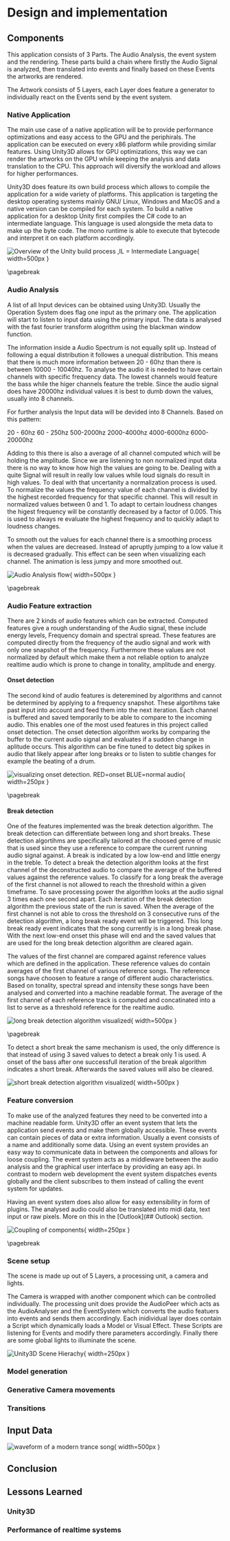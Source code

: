 # Design and implementation

## Components
This application consists of 3 Parts. The Audio Analysis, the event system and the rendering. These parts build a chain where firstly the Audio Signal is analyzed, then translated into events and finally based on these Events the artworks are rendered.

The Artwork consists of 5 Layers, each Layer does feature a generator to individually react on the Events send by the event system.

### Native Application

The main use case of a native application will be to provide performance optimizations and easy access to the GPU and the periphirals. The application can be executed on every x86 platform while providing similar features. Using Unity3D allows for GPU optimizations, this way we can render the artworks on the GPU while keeping the analysis and data translation to the CPU. This approach will diversify the workload and allows for higher performances.

Unity3D does feature its own build process which allows to compile the application for a wide variety of platforms. This application is targeting the desktop operating systems mainly GNU/ Linux, Windows and MacOS and a native version can be compiled for each system. To build a native application for a desktop Unity first compiles the C# code to an intermediate language. This language is used alongside the meta data to make up the byte code. The mono runtime is able to execute that bytecode and interpret it on each platform accordingly.

![Overview of the Unity build process ,IL = Intermediate Language](resources/unity-compile.png){ width=500px }

\pagebreak

### Audio Analysis

A list of all Input devices can be obtained using Unity3D. Usually the Operation System does flag one input as the primary one. The application will start to listen to input data using the primary input. The data is analysed with the fast fourier transform alogrithm using the blackman window function.

The information inside a Audio Spectrum is not equally split up. Instead of following a equal distribution it followes a unequal distribution. This means that there is much more information between 20 - 60hz than there is between 10000 - 10040hz. To analyse the audio it is needed to have certain channels with specific frequency data. The lowest channels would feature the bass while the higer channels feature the treble. Since the audio signal does have 20000hz individual values it is best to dumb down the values, usually into 8 channels.

For further analysis the Input data will be devided into 8 Channels. Based on this pattern:

20 - 60hz
60 - 250hz
500-2000hz
2000-4000hz
4000-6000hz
6000-20000hz

Adding to this there is also a average of all channel computed which will be holding the amplitude. Since we are listening to non normalized input data there is no way to know how high the values are going to be. Dealing with a quite Signal will result in really low values while loud signals do result in high values. To deal with that uncertanity a normalization process is used. To normalize the values the frequency value of each channel is divided by the highest recorded frequency for that specific channel. This will result in normalized values between 0 and 1. To adapt to certain loudness changes the higest frequency will be constantly decreased by a factor of 0.005. This is used to always re evaluate the highest frequency and to quickly adapt to loudness changes.

To smooth out the values for each channel there is a smoothing process when the values are decreased. Instead of  apruptly jumping to a low value it is decreased gradually. This effect can be seen when visualizing each channel. The animation is less jumpy and more smoothed out.

![Audio Analysis flow](resources/analysis-flow.png){ width=500px }

\pagebreak

### Audio Feature extraction

There are 2 kinds of audio features which can be extracted. Computed features give a rough understanding of the Audio signal, these include energy levels, Frequency domain and spectral spread. These features are computed directly from the frequency of the audio signal and work with only one snapshot of the frequency. Furthermore these values are not normalized by default which make them a not reliable option to analyze realtime audio which is prone to change in tonality, amplitude and energy. 


#### Onset detection

The second kind of audio features is deteremined by algorithms and cannot be determined by applying to a frequency snapshot. These algortihms take past input into account and feed them into the next iteration. Each channel is buffered and saved temporarily to be able to compare to the incoming audio. This enables one of the most used features in this project called onset detection. The onset detection algorithm works by comparing the buffer to the current audio signal and evaluates if a sudden change in aplitude occurs. This algorithm can be fine tuned to detect big spikes in audio that likely appear after long breaks or to listen to subtle changes for example the beating of a drum. 


![visualizing onset detection. RED=onset BLUE=normal audio](resources/onset-detection.png){ width=250px }

\pagebreak

#### Break detection

One of the features implemented was the break detection algorithm. The break detection can differentiate between long and short breaks. These detection algortihms are specifically tailored at the choosed genre of music that is used since they use a reference to compare the current running audio signal against. A break is indicated by a low low-end and little energy in the treble. To detect a break the detection algorithm looks at the first channel of the deconstructed audio to compare the average of the buffered values against the reference values. To classify for a long break the average of the first channel is not allowed to reach the threshold within a given timeframe. To save processing power the algorithm looks at the audio signal 3 times each one second apart. Each iteration of the break detection algorithm the previous state of the run is saved. When the average of the first channel is not able to cross the threshold on 3 consecutive runs of the detection algorithm, a long break ready event will be triggered. This long break ready event indicates that the song currently is in a long break phase. With the next low-end onset this phase will end and the saved values that are used for the long break detection algorithm are cleared again. 

The values of the first channel are compared against reference values which are defined in the application. These reference values do contain averages of the first channel of various reference songs. The reference songs have choosen to feature a range of different audio characteristics. Based on tonality, spectral spread and intensity these songs have been analysed and converted into a machine readable format. The average of the first channel of each reference track is computed and concatinated into a list to serve as a threshold reference for the realtime audio. 

![long break detection algorithm visualized](resources/long-break.png){ width=500px }

\pagebreak

To detect a short break the same mechanism is used, the only difference is that instead of using 3 saved values to detect a break only 1 is used. A onset of the bass after one successfull iteration of the break algorithm indicates a short break. Afterwards the saved values will also be cleared. 


![short break detection algorithm visualized](resources/short-break.png){ width=500px }


### Feature conversion

To make use of the analyzed features they need to be converted into a machine readable form. Unity3D offer an event system that lets the application send events and make them globally accessible. These events can contain pieces of data or extra information. Usually a event consists of a name and additionally some data. Using an event system provides an easy way to communicate data in between the components and allows for loose coupling. The event system acts as a middleware between the audio analysis and the graphical user interface by providing an easy api. In contrast to modern web development the event system dispatches events globally and the client subscribes to them instead of calling the event system for updates.

Having an event system does also allow for easy extensibility in form of plugins. The analysed audio could also be translated into midi data, text input or raw pixels. More on this in the [Outlook](## Outlook) section. 

![Coupling of components](resources/components.png){ width=250px }

\pagebreak

### Scene setup

The scene is made up out of 5 Layers, a processing unit, a camera and lights.

The Camera is wrapped with another component which can be controlled individually. 
The processing unit does provide the AudioPeer which acts as the AudioAnalyser and the EventSystem which converts the audio featuers into events and sends them accordingly.
Each inidividual layer does contain a Script which dynamically loads a Model or Visual Effect. These Scripts are listening for Events and modify there parameters accordingly.
Finally there are some global lights to illuminate the scene.

![Unity3D Scene Hierachy](resources/unity-layers.png){ width=250px }

### Model generation

### Generative Camera movements

### Transitions

## Input Data

![waveform of a modern trance song](resources/full-waveform.png){ width=500px }

## Conclusion

## Lessons Learned

### Unity3D

### Performance of realtime systems
